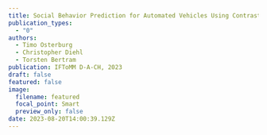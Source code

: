 ```yaml
---
title: Social Behavior Prediction for Automated Vehicles Using Contrastive Learning
publication_types:
  - "0"
authors:
  - Timo Osterburg
  - Christopher Diehl
  - Torsten Bertram
publication: IFToMM D‑A‑CH, 2023
draft: false
featured: false
image:
  filename: featured
  focal_point: Smart
  preview_only: false
date: 2023-08-20T14:00:39.129Z
---
```

